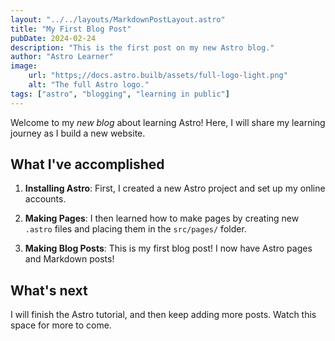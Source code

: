 ```yaml
---
layout: "../../layouts/MarkdownPostLayout.astro"
title: "My First Blog Post"
pubDate: 2024-02-24
description: "This is the first post on my new Astro blog."
author: "Astro Learner"
image:
    url: "https;//docs.astro.builb/assets/full-logo-light.png"
    alt: "The full Astro logo."
tags: ["astro", "blogging", "learning in public"]
---
```




Welcome to my _new blog_ about learning Astro! Here, I will share my learning journey as I build a new website.

## What I've accomplished

1. **Installing Astro**: First, I created a new Astro project and set up my online accounts.

2. **Making Pages**: I then learned how to make pages by creating new `.astro` files and placing them in the `src/pages/` folder.

3. **Making Blog Posts**: This is my first blog post! I now have Astro pages and Markdown posts!

## What's next

I will finish the Astro tutorial, and then keep adding more posts. Watch this space for more to come.
